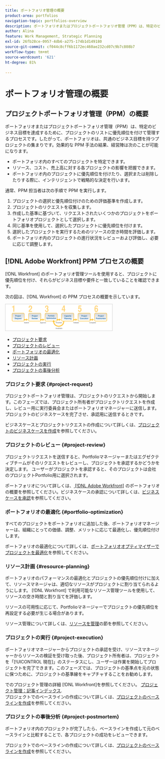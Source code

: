```yaml
---
title: ポートフォリオ管理の概要
product-area: portfolios
navigation-topic: portfolios-overview
description: ポートフォリオまたはプロジェクトポートフォリオ管理（PPM）は、特定のビジネス目標を達成するために、プロジェクトのリストに優先順位を付けて管理するプロセスです。ポートフォリオとは、共通のビジネス目標を持つプロジェクトの集まりです。
author: Alina
feature: Work Management, Strategic Planning
exl-id: 26fb28ce-0957-4db6-a275-174b1d149180
source-git-commit: cf044c8cff6b1172ec460ae232cd07c9b7c808b7
workflow-type: tm+mt
source-wordcount: '621'
ht-degree: 81%

---
```


# ポートフォリオ管理の概要

<!--Audited: 12/2023-->

## プロジェクトポートフォリオ管理（PPM）の概要

ポートフォリオまたはプロジェクトポートフォリオ管理（PPM）は、特定のビジネス目標を達成するために、プロジェクトのリストに優先順位を付けて管理するプロセスです。したがって、ポートフォリオは、共通のビジネス目標を持つプロジェクトの集まりです。効果的な PPM 手法の結果、経営陣は次のことが可能になります。

* ポートフォリオ内のすべてのプロジェクトを特定できます。
* リソース、コスト、売上高に対する各プロジェクトの影響を把握できます。
* ポートフォリオ内のプロジェクトに優先順位を付けたり、選択または削除したりする際に、インテリジェントで戦略的な決定を行います。

通常、PPM 担当者は次の手順で PPM を実行します。

1. プロジェクトの選択と優先順位付けのための評価基準を作成します。
1. プロジェクトのリクエストを収集します。
1. 作成した基準に基づいて、リクエストされたいくつかのプロジェクトをポートフォリオプロジェクトとして選択します。
1. 同じ基準を使用して、選択したプロジェクトに優先順位を付けます。
1. 選択したプロジェクトを実行するためのリソースの空き時間を評価します。
1. ポートフォリオ内のプロジェクトの進行状況をレビューおよび評価し、必要に応じて調整します。

## [!DNL Adobe Workfront] PPM プロセスの概要

[!DNL Workfront] のポートフォリオ管理ツールを使用すると、プロジェクトに優先順位を付け、それらがビジネス目標や要件と一致していることを確認できます。

次の図は、[!DNL Workfront] の PPM プロセスの概要を示しています。

![](assets/pm1-350x88.png)

* [プロジェクト要求](#project-request)
* [プロジェクトのレビュー](#project-review)
* [ポートフォリオの最適化](#portfolio-optimization)
* [リソース計画](#resource-planning)
* [プロジェクトの実行](#project-execution)
* [プロジェクトの事後分析](#project-postmortem)

### プロジェクト要求 {#project-request}

プロジェクトポートフォリオ管理は、プロジェクトのリクエストから開始します。このフェーズでは、プロジェクト所有者がプロジェクトリクエストを作成し、レビュー用に実行委員会またはポートフォリオマネージャーに送信します。プロジェクトのビジネスケースを完了させ、承認用に送信するときです。

ビジネスケースとプロジェクトリクエストの作成について詳しくは、[プロジェクトのビジネスケースを作成](../../../manage-work/projects/define-a-business-case/create-business-case.md)を参照してください。

### プロジェクトのレビュー {#project-review}

プロジェクトリクエストを送信すると、Portfolioマネージャーまたはエグゼクティブチームがそのリクエストをレビューし、プロジェクトを承認するかどうかを決定します。 ユーザーがプロジェクトを承認すると、そのプロジェクトは会社のプロジェクトPortfolio用に選択されます。

ポートフォリオについて詳しくは、[ [!DNL Adobe Workfront]](../../../manage-work/portfolios/portfolios-overview/portfolio-overview.md) のポートフォリオの概要を参照してください。ビジネスケースの承認について詳しくは、[ビジネスケースを承認](../../../manage-work/projects/define-a-business-case/approve-business-case.md)を参照してください。

### ポートフォリオの最適化 {#portfolio-optimization}

すべてのプロジェクトをポートフォリオに追加した後、ポートフォリオマネージャーは、組織にとっての価値、調整、メリットに応じて最適化し、優先順位付けします。

ポートフォリオの最適化について詳しくは、[ポートフォリオオプティマイザーでプロジェクトを最適化](../../../manage-work/portfolios/portfolio-optimizer/optimize-projects-in-portfolio-optimizer.md)を参照してください。

### リソース計画 {#resource-planning}

ポートフォリオのパフォーマンスの最適化とプロジェクトの優先順位付けに加えて、リソースマネージャは、適切なリソースがプロジェクトに割り当てられるようにします。 [!DNL Workfront] で利用可能なリソース管理ツールを使用して、リソースの空き時間と割り当てを評価します。

リソースの可用性に応じて、Portfolioマネージャーでプロジェクトの優先順位を再設定する必要が生じる場合があります。

リソース管理について詳しくは、[リソースを管理](../../../resource-mgmt/manage-resources.md)の節を参照してください。

### プロジェクトの実行 {#project-execution}

ポートフォリオマネージャーからプロジェクトの承認を受け、リソースマネージャーからリソースの検証を受け取った後、プロジェクト所有者は、プロジェクトを「[!UICONTROL 現在]」のステータスにし、ユーザーは作業を開始してプロジェクトを完了できます。このフェーズでは、プロジェクトの基準点を元の状態に保つために、プロジェクトの基準線をキャプチャすることをお勧めします。

でのプロジェクト管理の詳細 [!DNL Workfront]を参照してください。 [プロジェクト管理：記事インデックス](../../../manage-work/projects/manage-projects/manage-projects-overview.md).\
プロジェクトでのベースラインの作成について詳しくは、[プロジェクトのベースラインを作成](../../../manage-work/projects/create-projects/create-baselines.md)を参照してください。

### プロジェクトの事後分析 {#project-postmortem}

ポートフォリオ内のプロジェクトが完了したら、ベースラインを作成して元のベースラインと比較することで、各プロジェクトの成功をレビューできます。

プロジェクトでのベースラインの作成について詳しくは、[プロジェクトのベースラインを作成](../../../manage-work/projects/create-projects/create-baselines.md)を参照してください。
